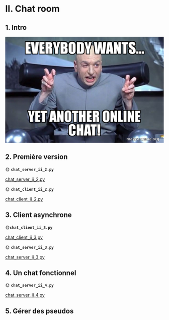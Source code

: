 # II. Chat room

## 1. Intro

![Yet another](./img/yet_another.jpg)

## 2. Première version

🌞 **`chat_server_ii_2.py`**

[chat_server_ii_2.py](./python/chat_server_ii_2.py)

🌞 **``chat_client_ii_2.py``**

[chat_client_ii_2.py](./python/chat_client_ii_2.py)

## 3. Client asynchrone

🌞**``chat_client_ii_3.py``**

[chat_client_ii_3.py](./python/chat_client_ii_3.py)

🌞 **``chat_server_ii_3.py``**

[chat_server_ii_3.py](./python/chat_server_ii_3.py)

## 4. Un chat fonctionnel

🌞 **`chat_server_ii_4.py`**

[chat_server_ii_4.py](./python/chat_server_ii_4.py)

## 5. Gérer des pseudos
